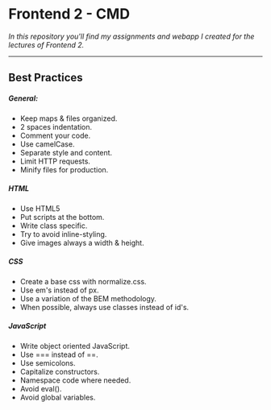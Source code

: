 # Frontend 2 - CMD
*In this repository you'll find my assignments and webapp I created for the lectures of Frontend 2.*

----

## Best Practices 
##### General:
- Keep maps & files organized.
- 2 spaces indentation.
- Comment your code.
- Use camelCase.
- Separate style and content.
- Limit HTTP requests.
- Minify files for production.

##### HTML
- Use HTML5
- Put scripts at the bottom.
- Write class specific.
- Try to avoid inline-styling.
- Give images always a width & height. 

##### CSS
- Create a base css with normalize.css.
- Use em's instead of px.
- Use a variation of the BEM methodology.
- When possible, always use classes instead of id's.

##### JavaScript
- Write object oriented JavaScript.
- Use === instead of ==.
- Use semicolons.
- Capitalize constructors.
- Namespace code where needed.
- Avoid eval().
- Avoid global variables.